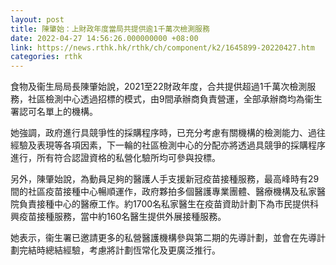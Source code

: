 ```yaml
---
layout: post
title: 陳肇始：上財政年度當局共提供逾1千萬次檢測服務
date: 2022-04-27 14:56:26.000000000 +08:00
link: https://news.rthk.hk/rthk/ch/component/k2/1645899-20220427.htm
categories: rthk
---
```


食物及衞生局局長陳肇始說，2021至22財政年度，合共提供超過1千萬次檢測服務，社區檢測中心透過招標的模式，由9間承辦商負責營運，全部承辦商均為衞生署認可名單上的機構。

她強調，政府進行具競爭性的採購程序時，已充分考慮有關機構的檢測能力、過往經驗及表現等各項因素，下一輪的社區檢測中心的分配亦將透過具競爭的採購程序進行，所有符合認證資格的私營化驗所均可參與投標。

另外，陳肇始說，為動員足夠的醫護人手支援新冠疫苗接種服務，最高峰時有29間的社區疫苗接種中心暢順運作，政府夥拍多個醫護專業團體、醫療機構及私家醫院負責接種中心的醫療工作。約1700名私家醫生在疫苗資助計劃下為市民提供科興疫苗接種服務，當中約160名醫生提供外展接種服務。

她表示，衞生署已邀請更多的私營醫護機構參與第二期的先導計劃，並會在先導計劃完結時總結經驗，考慮將計劃恆常化及更廣泛推行。
